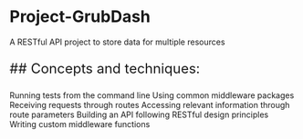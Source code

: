 # Project-GrubDash
A RESTful API project to store data for multiple resources

<p style="font-size: 24px;">## Concepts and techniques:</p>
Running tests from the command line
Using common middleware packages
Receiving requests through routes
Accessing relevant information through route parameters
Building an API following RESTful design principles
Writing custom middleware functions

